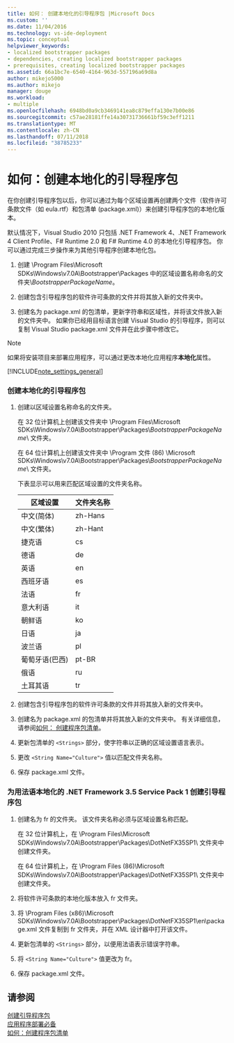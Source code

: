 ```yaml
---
title: 如何： 创建本地化的引导程序包 |Microsoft Docs
ms.custom: ''
ms.date: 11/04/2016
ms.technology: vs-ide-deployment
ms.topic: conceptual
helpviewer_keywords:
- localized bootstrapper packages
- dependencies, creating localized bootstrapper packages
- prerequisites, creating localized bootstrapper packages
ms.assetid: 66a1bc7e-6540-4164-963d-557196a69d8a
author: mikejo5000
ms.author: mikejo
manager: douge
ms.workload:
- multiple
ms.openlocfilehash: 6948bd0a9cb3469141ea8c879effa130e7b00e86
ms.sourcegitcommit: c57ae28181ffe14a30731736661bf59c3eff1211
ms.translationtype: MT
ms.contentlocale: zh-CN
ms.lasthandoff: 07/11/2018
ms.locfileid: "38785233"
---
```

# <a name="how-to-create-a-localized-bootstrapper-package"></a>如何：创建本地化的引导程序包
在你创建引导程序包以后，你可以通过为每个区域设置再创建两个文件（软件许可条款文件（如 eula.rtf）和包清单 (package.xml)）来创建引导程序包的本地化版本。  
  
 默认情况下，Visual Studio 2010 只包括 .NET Framework 4、.NET Framework 4 Client Profile、F# Runtime 2.0 和 F# Runtime 4.0 的本地化引导程序包。 你可以通过完成三步操作来为其他引导程序创建本地化包。  
  
1.  创建 \Program Files\Microsoft SDKs\Windows\v7.0A\Bootstrapper\Packages 中的区域设置名称命名的文件夹\\*BootstrapperPackageName*。  
  
2.  创建包含引导程序包的软件许可条款的文件并将其放入新的文件夹中。  
  
3.  创建名为 package.xml 的包清单，更新字符串和区域性，并将该文件放入新的文件夹中。 如果你已经用目标语言创建 Visual Studio 的引导程序，则可以复制 Visual Studio package.xml 文件并在此步骤中修改它。  
  
> [!NOTE]
>  如果将安装项目来部署应用程序，可以通过更改本地化应用程序**本地化**属性。  
  
 [!INCLUDE[note_settings_general](../data-tools/includes/note_settings_general_md.md)]  
  
### <a name="to-create-a-localized-bootstrapper-package"></a>创建本地化的引导程序包  
  
1.  创建以区域设置名称命名的文件夹。  
  
     在 32 位计算机上创建该文件夹中 \Program Files\Microsoft SDKs\Windows\v7.0A\Bootstrapper\Packages\\*BootstrapperPackageName*\ 文件夹。  
  
     在 64 位计算机上创建该文件夹中 \Program 文件 (86) \Microsoft SDKs\Windows\v7.0A\Bootstrapper\Packages\\*BootstrapperPackageName*\ 文件夹。  
  
     下表显示可以用来匹配区域设置的文件夹名称。  
  
    |区域设置|文件夹名称|  
    |------------|-----------------|  
    |中文(简体)|zh-Hans|  
    |中文(繁体)|zh-Hant|  
    |捷克语|cs|  
    |德语|de|  
    |英语|en|  
    |西班牙语|es|  
    |法语|fr|  
    |意大利语|it|  
    |朝鲜语|ko|  
    |日语|ja|  
    |波兰语|pl|  
    |葡萄牙语(巴西)|pt-BR|  
    |俄语|ru|  
    |土耳其语|tr|  
  
2.  创建包含引导程序包的软件许可条款的文件并将其放入新的文件夹中。  
  
3.  创建名为 package.xml 的包清单并将其放入新的文件夹中。 有关详细信息，请参阅[如何： 创建程序包清单](../deployment/how-to-create-a-package-manifest.md)。  
  
4.  更新包清单的 `<Strings>` 部分，使字符串以正确的区域设置语言表示。  
  
5.  更改 `<String Name="Culture">` 值以匹配文件夹名称。  
  
6.  保存 package.xml 文件。  
  
### <a name="to-create-a-bootstrapper-package-for-net-framework-35-service-pack-1-localized-in-french"></a>为用法语本地化的 .NET Framework 3.5 Service Pack 1 创建引导程序包  
  
1.  创建名为 fr 的文件夹。 该文件夹名称必须与区域设置名称匹配。  
  
     在 32 位计算机上，在 \Program Files\Microsoft SDKs\Windows\v7.0A\Bootstrapper\Packages\DotNetFX35SP1\ 文件夹中创建文件夹。  
  
     在 64 位计算机上，在 \Program Files (86)\Microsoft SDKs\Windows\v7.0A\Bootstrapper\Packages\DotNetFX35SP1\ 文件夹中创建文件夹。  
  
2.  将软件许可条款的本地化版本放入 fr 文件夹。  
  
3.  将 \Program Files (x86)\Microsoft SDKs\Windows\v7.0A\Bootstrapper\Packages\DotNetFX35SP1\en\package.xml 文件复制到 fr 文件夹，并在 XML 设计器中打开该文件。  
  
4.  更新包清单的 `<Strings>` 部分，以便用法语表示错误字符串。  
  
5.  将 `<String Name="Culture">` 值更改为 fr。  
  
6.  保存 package.xml 文件。  
  
## <a name="see-also"></a>请参阅  
 [创建引导程序包](../deployment/creating-bootstrapper-packages.md)   
 [应用程序部署必备](../deployment/application-deployment-prerequisites.md)   
 [如何：创建程序包清单](../deployment/how-to-create-a-package-manifest.md)